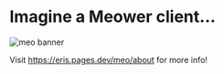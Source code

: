 # Imagine a Meower client...

![meo banner](https://github.com/user-attachments/assets/3272c303-b67b-4cff-a774-f77e0de409db)

Visit https://eris.pages.dev/meo/about for more info!
